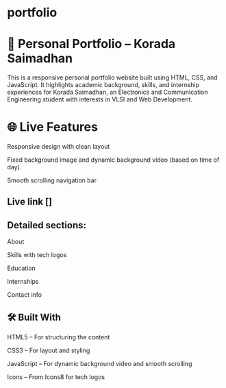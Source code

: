# portfolio
# 📌 Personal Portfolio – Korada Saimadhan
This is a responsive personal portfolio website built using HTML, CSS, and JavaScript. It highlights academic background, skills, and internship experiences for Korada Saimadhan, an Electronics and Communication Engineering student with interests in VLSI and Web Development.

# 🌐 Live Features
Responsive design with clean layout

Fixed background image and dynamic background video (based on time of day)

Smooth scrolling navigation bar

## Live link []

## Detailed sections:

About

Skills with tech logos

Education

Internships

Contact info

## 🛠 Built With
HTML5 – For structuring the content

CSS3 – For layout and styling

JavaScript – For dynamic background video and smooth scrolling

Icons – From Icons8 for tech logos

